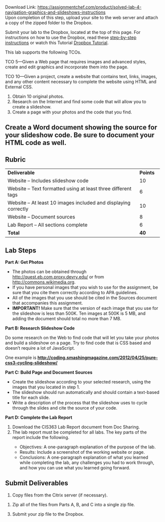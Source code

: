 Download Link: https://assignmentchef.com/product/solved-lab-4-navigation-graphics-and-slideshows-instructions
<br>
Upon completion of this step, upload your site to the web server and attach a copy of the zipped folder to the Dropbox.

Submit your lab to the Dropbox, located at the top of this page. For instructions on how to use the Dropbox, read these <a href="http://outboundsso.next.ecollege.com/default/launch.ed?ssoType=DVUHubSSO2&amp;node=184">step-by-step instructions</a> or watch this Tutorial <a href="http://outboundsso.next.ecollege.com/default/launch.ed?ssoType=DVUHubSSO2&amp;node=232">Dropbox Tutorial</a>.

This lab supports the following TCOs.

TCO 5—Given a Web page that requires images and advanced styles, create and edit graphics and incorporate them into the page.

TCO 10—Given a project, create a website that contains text, links, images, and any other content necessary to complete the website using HTML and External CSS.

<ol>

 <li>Obtain 10 original photos.</li>

 <li>Research on the Internet and find some code that will allow you to create a slideshow.</li>

 <li>Create a page with your photos and the code that you find.</li>

</ol>

<h2>Create a Word document showing the source for your slideshow code. Be sure to document your HTML code as well.</h2>

<h2>Rubric</h2>

<table width="534">

 <tbody>

  <tr>

   <td width="474"><strong>Deliverable</strong></td>

   <td width="60"><strong>Points</strong></td>

  </tr>

  <tr>

   <td width="474">Website – Includes slideshow code</td>

   <td width="60">10</td>

  </tr>

  <tr>

   <td width="474">Website – Text formatted using at least three different tags</td>

   <td width="60">6</td>

  </tr>

  <tr>

   <td width="474">Website – At least 10 images included and displaying correctly</td>

   <td width="60">10</td>

  </tr>

  <tr>

   <td width="474">Website – Document sources</td>

   <td width="60">8</td>

  </tr>

  <tr>

   <td width="474">Lab Report – All sections complete</td>

   <td width="60">6</td>

  </tr>

  <tr>

   <td width="474"><strong>Total</strong></td>

   <td width="60"><strong>40</strong></td>

  </tr>

 </tbody>

</table>

<h2>Lab Steps</h2>

<strong>Part A: Get Photos</strong>

<ul>

 <li>The photos can be obtained through <a href="http://quest.eb.com.proxy.devry.edu/">http://quest.eb.com.proxy.devry.edu/</a> or from <a href="https://commons.wikimedia.org/">http://commons.wikimedia.org</a>.</li>

 <li>If you have personal images that you wish to use for the assignment, be sure that you cite them correctly according to APA guidelines.</li>

 <li>All of the images that you use should be cited in the Sources document that accompanies this assignment.</li>

 <li><strong>IMPORTANT!</strong> Make sure that the version of each image that you use for the slideshow is less than 500K. Ten images at 500K is 5 MB, and adding the document should total no more than 7 MB.</li>

</ul>

<strong>Part B: Research Slideshow Code</strong>

Do some research on the Web to find code that will let you take your photos and build a slideshow on a page. Try to find code that is CSS based and doesn’t require a lot of JavaScript.

One example is <strong>http://coding.smashingmagazine.com/2012/04/25/pure-css3-cycling-slideshow/  </strong>

<strong>Part C: Build Page and Document Sources</strong>

<ul>

 <li>Create the slideshow according to your selected research, using the images that you located in step 1.</li>

 <li>The slideshow should run automatically and should contain a text-based title for each slide.</li>

 <li>Write a description of the process that the slideshow uses to cycle through the slides and cite the source of your code.</li>

</ul>

<strong>Part D: Complete the Lab Report</strong>

<ol>

 <li>Download the CIS363 Lab Report document from Doc Sharing.</li>

 <li>The lab report must be completed for all labs. The key parts of the report include the following.</li>

</ol>

<ol>

 <li style="list-style-type: none;">

  <ul>

   <li>Objectives: A one-paragraph explanation of the purpose of the lab.</li>

   <li>Results: Include a screenshot of the working website or page.</li>

   <li>Conclusions: A one-paragraph explanation of what you learned while completing the lab, any challenges you had to work through, and how you can use what you learned going forward.</li>

  </ul></li>

</ol>

<h2>Submit Deliverables</h2>

<ol>

 <li>Copy files from the Citrix server (if necessary).</li>

</ol>

<ol>

 <li>Zip all of the files from Parts A, B, and C into a single zip file.</li>

</ol>

<ol start="3">

 <li>Submit your zip file to the Dropbox.</li>

</ol>